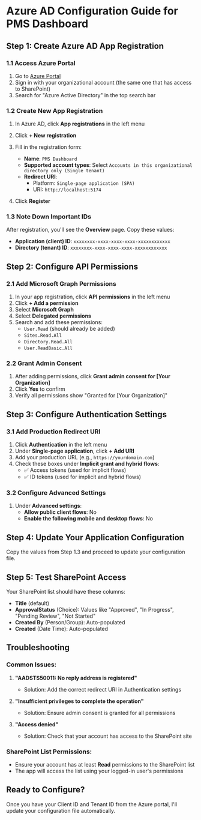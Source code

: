# Azure AD Configuration Guide for PMS Dashboard

## Step 1: Create Azure AD App Registration

### 1.1 Access Azure Portal
1. Go to [Azure Portal](https://portal.azure.com)
2. Sign in with your organizational account (the same one that has access to SharePoint)
3. Search for "Azure Active Directory" in the top search bar

### 1.2 Create New App Registration
1. In Azure AD, click **App registrations** in the left menu
2. Click **+ New registration**
3. Fill in the registration form:
   - **Name**: `PMS Dashboard`
   - **Supported account types**: Select `Accounts in this organizational directory only (Single tenant)`
   - **Redirect URI**: 
     - Platform: `Single-page application (SPA)`
     - URI: `http://localhost:5174`

4. Click **Register**

### 1.3 Note Down Important IDs
After registration, you'll see the **Overview** page. Copy these values:
- **Application (client) ID**: `xxxxxxxx-xxxx-xxxx-xxxx-xxxxxxxxxxxx`
- **Directory (tenant) ID**: `xxxxxxxx-xxxx-xxxx-xxxx-xxxxxxxxxxxx`

## Step 2: Configure API Permissions

### 2.1 Add Microsoft Graph Permissions
1. In your app registration, click **API permissions** in the left menu
2. Click **+ Add a permission**
3. Select **Microsoft Graph**
4. Select **Delegated permissions**
5. Search and add these permissions:
   - `User.Read` (should already be added)
   - `Sites.Read.All`
   - `Directory.Read.All`
   - `User.ReadBasic.All`

### 2.2 Grant Admin Consent
1. After adding permissions, click **Grant admin consent for [Your Organization]**
2. Click **Yes** to confirm
3. Verify all permissions show "Granted for [Your Organization]"

## Step 3: Configure Authentication Settings

### 3.1 Add Production Redirect URI
1. Click **Authentication** in the left menu
2. Under **Single-page application**, click **+ Add URI**
3. Add your production URL (e.g., `https://yourdomain.com`)
4. Check these boxes under **Implicit grant and hybrid flows**:
   - ✅ Access tokens (used for implicit flows)
   - ✅ ID tokens (used for implicit and hybrid flows)

### 3.2 Configure Advanced Settings
1. Under **Advanced settings**:
   - **Allow public client flows**: No
   - **Enable the following mobile and desktop flows**: No

## Step 4: Update Your Application Configuration

Copy the values from Step 1.3 and proceed to update your configuration file.

## Step 5: Test SharePoint Access

Your SharePoint list should have these columns:
- **Title** (default)
- **ApprovalStatus** (Choice): Values like "Approved", "In Progress", "Pending Review", "Not Started"
- **Created By** (Person/Group): Auto-populated
- **Created** (Date Time): Auto-populated

## Troubleshooting

### Common Issues:
1. **"AADSTS50011: No reply address is registered"**
   - Solution: Add the correct redirect URI in Authentication settings

2. **"Insufficient privileges to complete the operation"**
   - Solution: Ensure admin consent is granted for all permissions

3. **"Access denied"**
   - Solution: Check that your account has access to the SharePoint site

### SharePoint List Permissions:
- Ensure your account has at least **Read** permissions to the SharePoint list
- The app will access the list using your logged-in user's permissions

## Ready to Configure?

Once you have your Client ID and Tenant ID from the Azure portal, I'll update your configuration file automatically.